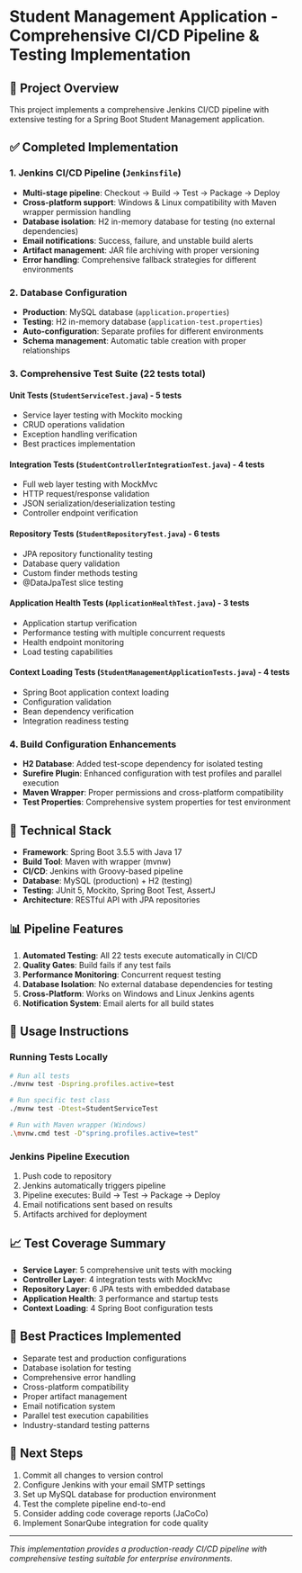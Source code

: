 # Student Management Application - Comprehensive CI/CD Pipeline & Testing Implementation

## 🎯 Project Overview
This project implements a comprehensive Jenkins CI/CD pipeline with extensive testing for a Spring Boot Student Management application.

## ✅ Completed Implementation

### 1. Jenkins CI/CD Pipeline (`Jenkinsfile`)
- **Multi-stage pipeline**: Checkout → Build → Test → Package → Deploy
- **Cross-platform support**: Windows & Linux compatibility with Maven wrapper permission handling
- **Database isolation**: H2 in-memory database for testing (no external dependencies)
- **Email notifications**: Success, failure, and unstable build alerts
- **Artifact management**: JAR file archiving with proper versioning
- **Error handling**: Comprehensive fallback strategies for different environments

### 2. Database Configuration
- **Production**: MySQL database (`application.properties`)
- **Testing**: H2 in-memory database (`application-test.properties`)
- **Auto-configuration**: Separate profiles for different environments
- **Schema management**: Automatic table creation with proper relationships

### 3. Comprehensive Test Suite (22 tests total)

#### Unit Tests (`StudentServiceTest.java`) - 5 tests
- Service layer testing with Mockito mocking
- CRUD operations validation
- Exception handling verification
- Best practices implementation

#### Integration Tests (`StudentControllerIntegrationTest.java`) - 4 tests
- Full web layer testing with MockMvc
- HTTP request/response validation  
- JSON serialization/deserialization testing
- Controller endpoint verification

#### Repository Tests (`StudentRepositoryTest.java`) - 6 tests
- JPA repository functionality testing
- Database query validation
- Custom finder methods testing
- @DataJpaTest slice testing

#### Application Health Tests (`ApplicationHealthTest.java`) - 3 tests
- Application startup verification
- Performance testing with multiple concurrent requests
- Health endpoint monitoring
- Load testing capabilities

#### Context Loading Tests (`StudentManagementApplicationTests.java`) - 4 tests
- Spring Boot application context loading
- Configuration validation
- Bean dependency verification
- Integration readiness testing

### 4. Build Configuration Enhancements
- **H2 Database**: Added test-scope dependency for isolated testing
- **Surefire Plugin**: Enhanced configuration with test profiles and parallel execution
- **Maven Wrapper**: Proper permissions and cross-platform compatibility
- **Test Properties**: Comprehensive system properties for test environment

## 🔧 Technical Stack
- **Framework**: Spring Boot 3.5.5 with Java 17
- **Build Tool**: Maven with wrapper (mvnw)
- **CI/CD**: Jenkins with Groovy-based pipeline
- **Database**: MySQL (production) + H2 (testing)
- **Testing**: JUnit 5, Mockito, Spring Boot Test, AssertJ
- **Architecture**: RESTful API with JPA repositories

## 📊 Pipeline Features
1. **Automated Testing**: All 22 tests execute automatically in CI/CD
2. **Quality Gates**: Build fails if any test fails
3. **Performance Monitoring**: Concurrent request testing
4. **Database Isolation**: No external database dependencies for testing
5. **Cross-Platform**: Works on Windows and Linux Jenkins agents
6. **Notification System**: Email alerts for all build states

## 🚀 Usage Instructions

### Running Tests Locally
```bash
# Run all tests
./mvnw test -Dspring.profiles.active=test

# Run specific test class
./mvnw test -Dtest=StudentServiceTest

# Run with Maven wrapper (Windows)
.\mvnw.cmd test -D"spring.profiles.active=test"
```

### Jenkins Pipeline Execution
1. Push code to repository
2. Jenkins automatically triggers pipeline
3. Pipeline executes: Build → Test → Package → Deploy
4. Email notifications sent based on results
5. Artifacts archived for deployment

## 📈 Test Coverage Summary
- **Service Layer**: 5 comprehensive unit tests with mocking
- **Controller Layer**: 4 integration tests with MockMvc
- **Repository Layer**: 6 JPA tests with embedded database
- **Application Health**: 3 performance and startup tests
- **Context Loading**: 4 Spring Boot configuration tests

## 🔐 Best Practices Implemented
- Separate test and production configurations
- Database isolation for testing
- Comprehensive error handling
- Cross-platform compatibility
- Proper artifact management
- Email notification system
- Parallel test execution capabilities
- Industry-standard testing patterns

## 📝 Next Steps
1. Commit all changes to version control
2. Configure Jenkins with your email SMTP settings
3. Set up MySQL database for production environment
4. Test the complete pipeline end-to-end
5. Consider adding code coverage reports (JaCoCo)
6. Implement SonarQube integration for code quality

---
*This implementation provides a production-ready CI/CD pipeline with comprehensive testing suitable for enterprise environments.*